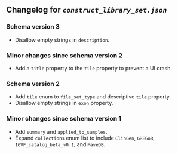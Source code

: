 ## Changelog for *`construct_library_set.json`*

### Schema version 3

* Disallow empty strings in `description`.

### Minor changes since schema version 2

* Add a `title` property to the `tile` property to prevent a UI crash.

### Schema version 2

* Add `tile` enum to `file_set_type` and descriptive `tile` property.
* Disallow empty strings in `exon` property.

### Minor changes since schema version 1

* Add `summary` and `applied_to_samples`.
* Expand `collections` enum list to include `ClinGen`, `GREGoR`, `IGVF_catalog_beta_v0.1`, and `MaveDB`.
